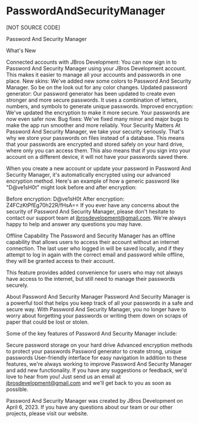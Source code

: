 # PasswordAndSecurityManager
[NOT SOURCE CODE]

Password And Security Manager

What's New

Connected accounts with JBros Development: You can now sign in to Password And Security Manager using your JBros Development account. This makes it easier to manage all your accounts and passwords in one place.
New skins: We've added new some colors to Password And Security Manager. So be on the look out for any color changes.
Updated password generator: Our password generator has been updated to create even stronger and more secure passwords. It uses a combination of letters, numbers, and symbols to generate unique passwords.
Improved encryption: We've updated the encryption to make it more secure. Your passwords are now even safer now.
Bug fixes: We've fixed many minor and major bugs to make the app run smoother and more reliably.
Your Security Matters
At Password And Security Manager, we take your security seriously. That's why we store your passwords on files instead of a database. This means that your passwords are encrypted and stored safely on your hard drive, where only you can access them. This also means that if you sign into your account on a different device, it will not have your passwords saved there.

When you create a new account or update your password in Password And Security Manager, it's automatically encrypted using our advanced encryption method. Here's an example of how a generic password like "D@ve1sH0t" might look before and after encryption:

Before encryption: D@ve1sH0t
After encryption: Z4FCzKtPfEg70h22R/fHsA==
If you ever have any concerns about the security of Password And Security Manager, please don't hesitate to contact our support team at jbrosdevelopment@gmail.com. We're always happy to help and answer any questions you may have.

Offline Capability
The Password and Security Manager has an offline capability that allows users to access their account without an internet connection. The last user who logged in will be saved locally, and if they attempt to log in again with the correct email and password while offline, they will be granted access to their account.

This feature provides added convenience for users who may not always have access to the internet, but still need to manage their passwords securely.

About Password And Security Manager
Password And Security Manager is a powerful tool that helps you keep track of all your passwords in a safe and secure way. With Password And Security Manager, you no longer have to worry about forgetting your passwords or writing them down on scraps of paper that could be lost or stolen.

Some of the key features of Password And Security Manager include:

Secure password storage on your hard drive
Advanced encryption methods to protect your passwords
Password generator to create strong, unique passwords
User-friendly interface for easy navigation
In addition to these features, we're always working to improve Password And Security Manager and add new functionality. If you have any suggestions or feedback, we'd love to hear from you! Just send us an email at jbrosdevelopment@gmail.com and we'll get back to you as soon as possible.

Password And Security Manager was created by JBros Development on April 6, 2023. If you have any questions about our team or our other projects, please visit our website.
